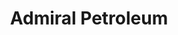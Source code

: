 ---
title: "Admiral Petroleum"
url: /flint/admiral-petroleum-richfield-road-2/
shop: convenience
---